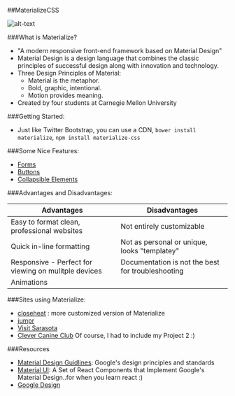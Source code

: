 ##MaterializeCSS

![alt-text](http://justbuildsomething.com/wp-content/uploads/2015/02/Style-Cordova-like-Android-Lolipop.jpeg)

###What is Materialize?

* "A modern responsive front-end framework based on Material Design"
* Material Design is a design language that combines the classic principles of successful design along with innovation and technology.
* Three Design Principles of Material:
	* Material is the metaphor.
	* Bold, graphic, intentional.
	* Motion provides meaning.
* Created by four students at Carnegie Mellon University


###Getting Started:

* Just like Twitter Bootstrap, you can use a CDN, `bower install materialize`, `npm install materialize-css`

###Some Nice Features:

* [Forms](http://materializecss.com/forms.html)
* [Buttons](http://materializecss.com/buttons.html)
* [Collapsible Elements](http://materializecss.com/collapsible.html)




###Advantages and Disadvantages: 

Advantages | Disadvantages
---------- | -------------
Easy to format clean, professional websites | Not entirely customizable
Quick in-line formatting | Not as personal or unique, looks "templatey"
Responsive - Perfect for viewing on mulitple devices| Documentation is not the best for troubleshooting
Animations | 


###Sites using Materialize:

* [closeheat](http://closeheat.com/) : more customized version of Materialize
* [jumpr](https://jumpr.it/)
* [Visit Sarasota](http://explore.visitsarasota.org/visitsarasota)
* [Clever Canine Club](https://clever-canine.herokuapp.com/) Of course, I had to include my Project 2 :)


###Resources

* [Material Design Guidlines](https://material.google.com/): Google's design principles and standards
* [Material UI](http://www.material-ui.com/#/): A Set of React Components that Implement Google's Material Design..for when you learn react :)
* [Google Design](https://design.google.com/) 

